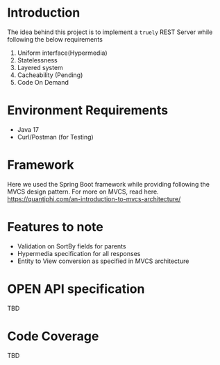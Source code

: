 # Introduction
The idea behind this project is to implement a `truely` REST Server while following the below requirements

1. Uniform interface(Hypermedia)
2. Statelessness
3. Layered system
4. Cacheability (Pending)
5. Code On Demand

# Environment Requirements

* Java 17
* Curl/Postman (for Testing)

# Framework
Here we used the Spring Boot framework while providing following the MVCS design pattern.
For more on MVCS, read here.
https://quantiphi.com/an-introduction-to-mvcs-architecture/

# Features to note
* Validation on SortBy fields for parents
* Hypermedia specification for all responses
* Entity to View conversion as specified in MVCS architecture

# OPEN API specification
TBD

# Code Coverage
TBD

